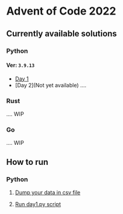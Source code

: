 # Advent of Code 2022

## Currently available solutions

### Python 

#### Ver: ```3.9.13```

- [Day 1](https://github.com/Sudo-Ivan/AoC/blob/main/2022/Day%201/day1.py)
- [Day 2](Not yet available)
....

### Rust

.... WIP

### Go

.... WIP

## How to run

### Python

1. [Dump your data in csv file](2022/data/day1.csv)

2. [Run day1.py script](2022/day1/day1.py)
